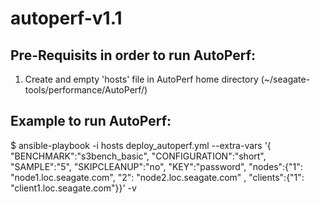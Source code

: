 # autoperf-v1.1

## Pre-Requisits in order to run AutoPerf: 
1. Create and empty 'hosts' file in AutoPerf home directory (~/seagate-tools/performance/AutoPerf/)


## Example to run AutoPerf: 
$ ansible-playbook -i hosts deploy_autoperf.yml --extra-vars '{ "BENCHMARK":"s3bench_basic", "CONFIGURATION":"short", "SAMPLE":"5", "SKIPCLEANUP":"no", "KEY":"password", "nodes":{"1": "node1.loc.seagate.com", "2": "node2.loc.seagate.com" , "clients":{"1": "client1.loc.seagate.com"}}' -v
